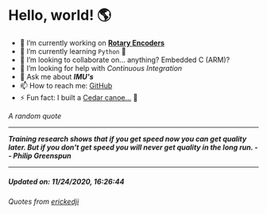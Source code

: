 # Hello, world! 🌎


- 🔧 I’m currently working on [**Rotary Encoders**](https://github.com/kyleRhess/EncoderQ.git)
- 🌱 I’m currently learning `Python` **🐍**
- 👯 I’m looking to collaborate on... anything? Embedded C (ARM)?
- 🤔 I’m looking for help with *Continuous Integration*
- 💬 Ask me about ***IMU's***
- 📫 How to reach me: [GitHub](https://github.com/kyleRhess)
- ⚡ Fun fact: I built a [Cedar canoe...](https://kylerhess.github.io/canoe.html) 🛶

_A random quote_
___
***Training research shows that if you get speed now you can get quality
later. But if you don't get speed you will never get quality in the long
run.
-- Philip Greenspun***
___
##### Updated on: 11/24/2020, 16:26:44
###### Quotes from [erickedji](https://gist.github.com/erickedji/68802)